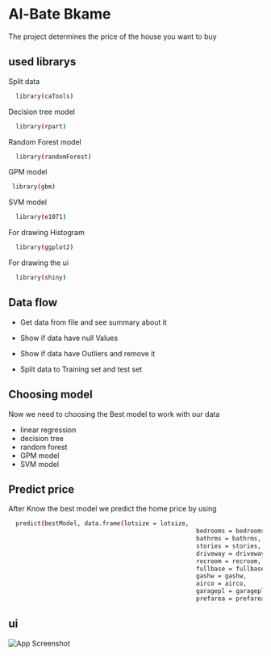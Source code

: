 
# Al-Bate Bkame

The project determines the price of the house you want to buy


## used librarys  

Split data

```bash
  library(caTools)
```

Decision tree model

```bash
  library(rpart)
```

Random Forest model

```bash
  library(randomForest)
```

GPM model

```bash
 library(gbm)
```
SVM model

```bash
  library(e1071)
```
For drawing Histogram

```bash
  library(ggplot2)
```
For drawing the ui

```bash
  library(shiny)
```


## Data flow

- Get data from file and see summary about it

- Show if data have null Values
 
- Show if data have Outliers and remove it

- Split data to Training set and test set
## Choosing model

Now we need to choosing the Best model to work with our data

- linear regression 
- decision tree 
- random forest
- GPM model
- SVM model
## Predict price

After Know the best model we predict the home price 
by using 

```bash
  predict(bestModel, data.frame(lotsize = lotsize,
                                                    bedrooms = bedrooms,
                                                    bathrms = bathrms,
                                                    stories = stories,
                                                    driveway = driveway,
                                                    recroom = recroom,
                                                    fullbase = fullbase,
                                                    gashw = gashw,
                                                    airco = airco,
                                                    garagepl = garagepl,
                                                    prefarea = prefarea))

```


## ui

![App Screenshot](https://via.placeholder.com/468x300?text=App+Screenshot+Here)
